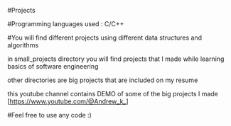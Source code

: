 #Projects

#Programming languages used : C/C++

#You will find different projects using different data structures and algorithms

in small_projects directory you will find projects that I made while learning basics of software engineering 

other directories are big projects that are included on my resume 

this youtube channel contains DEMO of some of the big projects I made [https://www.youtube.com/@Andrew_k_]

#Feel free to use any code :)

